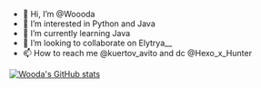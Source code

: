 - 👋 Hi, I’m @Woooda
- 👀 I’m interested in Python and Java
- 🌱 I’m currently learning Java
- 💞️ I’m looking to collaborate on Elytrya__
- 📫 How to reach me @kuertov_avito and dc @Hexo_x_Hunter

[![Wooda's GitHub stats](https://github-readme-stats.vercel.app/api?username=woooda)](https://github.com/anuraghazra/github-readme-stats)


<!---
Woooda/Woooda is a ✨ special ✨ repository because its `README.md` (this file) appears on your GitHub profile.
You can click the Preview link to take a look at your changes.
--->
